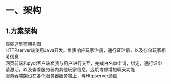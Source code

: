 # 一、架构
## 1.方案架构
假装这里有架构图   
HTTPserver端使用Java开发。负责响应玩家注册，通行证注册，以及存储玩家相关信息   
网页前端和pyqt客户端负责与用户进行交互，完成白名单申请，绑定，通行证申请激活，以及查看服务器内其他玩家信息，远期考虑增加聊天功能  
服务器端架设在各个服务器服务端上，与Httpserver通信
